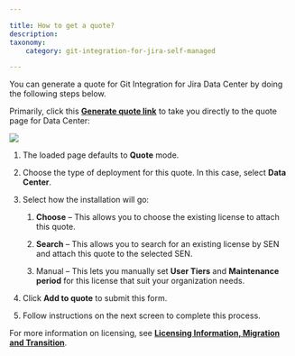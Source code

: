 ```yaml
---

title: How to get a quote?
description:
taxonomy:
    category: git-integration-for-jira-self-managed

---
```


You can generate a quote for Git Integration for Jira Data Center by doing the following steps below.

Primarily, click this [**Generate quote link**](https://www.atlassian.com/purchase/addon/com.xiplink.jira.git.jira_git_plugin.ondemand?purchaseMode=quote) to take you directly to the quote page for Data Center:

![](https://bigbrassband.atlassian.net/wiki/download/attachments/1165721603/jira-datacenter-quote-process.png?version=1&modificationDate=1612508539966&cacheVersion=1&api=v2)

1.  The loaded page defaults to **Quote** mode.

2.  Choose the type of deployment for this quote. In this case, select **Data Center**.

3.  Select how the installation will go:

    1.  **Choose** – This allows you to choose the existing license to attach this quote.

    2.  **Search** – This allows you to search for an existing license by SEN and attach this quote to the selected SEN.

    3.  Manual – This lets you manually set **User Tiers** and **Maintenance period** for this license that suit your organization needs.

4.  Click **Add to quote** to submit this form.

5.  Follow instructions on the next screen to complete this process.


For more information on licensing, see [**Licensing Information, Migration and Transition**](/git-integration-for-jira-data-center/licensing-information-migration-and-transition-gij-self-managed/).

